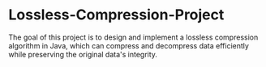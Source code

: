 # Lossless-Compression-Project
The goal of this project is to design and implement a lossless compression algorithm in Java, which can compress and decompress data efficiently while preserving the original data's integrity.
